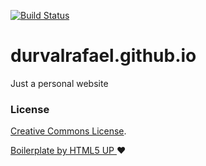 [![Build Status](https://travis-ci.org/durvalrafael/durvalrafael.github.io.svg?branch=master)](https://travis-ci.org/durvalrafael/durvalrafael.github.io)

# durvalrafael.github.io
Just a personal website

### License

[Creative Commons License](http://creativecommons.org/licenses/by/3.0/).

[Boilerplate by HTML5 UP  ](http://html5up.net/) :heart:
